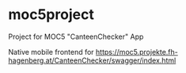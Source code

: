 # moc5project
Project for MOC5 "CanteenChecker" App

Native mobile frontend for https://moc5.projekte.fh-hagenberg.at/CanteenChecker/swagger/index.html
